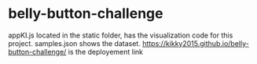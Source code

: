 # belly-button-challenge
appKI.js located in the static folder, has the visualization code for this project.
samples.json shows the dataset.
https://kikky2015.github.io/belly-button-challenge/ is the deployement link
